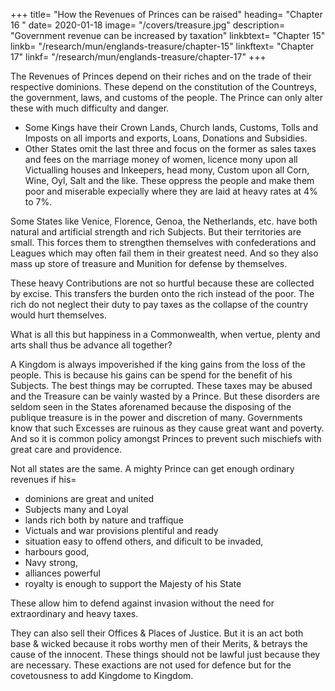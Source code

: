 


+++
title=  "How the Revenues of Princes can be raised"
heading=  "Chapter 16 "
date=  2020-01-18
image=  "/covers/treasure.jpg"
description=  "Government revenue can be increased by taxation"
linkbtext=  "Chapter 15"
linkb=  "/research/mun/englands-treasure/chapter-15"
linkftext=  "Chapter 17"
linkf=  "/research/mun/englands-treasure/chapter-17"
+++

<!-- Now that we have set down the true course by which a Kingdom may be enriched with treasure; In the next place we will endavour to shew the ways and means by which a King may justly share therein without the hurt or oppression of his Subjects. -->

The Revenues of Princes depend on their riches and on the trade of their respective dominions. These depend on the constitution of the Countreys, the government, laws, and customs of the people. The Prince can only alter these with much difficulty and danger.

- Some Kings have their Crown Lands, Church lands, Customs, Tolls and Imposts on all imports and exports, Loans, Donations and Subsidies. 
- Other States omit the last three and focus on the former as sales taxes and fees on the marriage money of women, licence mony upon all Victualling houses and Inkeepers, head mony, Custom upon all Corn, Wine, Oyl, Salt and the like. These oppress the people and make them poor and miserable expecially where they are laid at heavy rates at 4% to 7%. 

<!-- But when all the circumstances and distinction of places are duly considered, they will be found not only necessary and therefore lawful to be used in some States, but also in divers respects very profitable to the Commonwealth.  -->

Some States like Venice, Florence, Genoa, the Netherlands, etc. have both natural and artificial strength and rich Subjects. But their territories are small. This forces them to strengthen themselves with confederations and Leagues which may often fail them in their greatest need. And so they also mass up store of treasure and Munition for defense by themselves. 

<!-- yet being of no very great extent, nor enjoying such wealth by ordinary revenues as might support them against the suddain and powerful invasions of those mighty Princes which do inviron them; 

they are therefore enforced to 
 -->

These heavy Contributions are not so hurtful because these are collected by excise. This transfers the burden onto the rich instead of the poor. The rich do not neglect their duty to pay taxes as the collapse of the country would hurt themselves.

<!-- for as the food and rayment of the poor is made dear by Excise, so doth the price of their labour rise in proportion; whereby the burden (if any be) is still upon the rich, who are either idle, or at least work not in this kind, yet have they the use and are the great consumers of the poors labour=   -->
<!-- . to advance their endeavours according to those times which do exhaust their means and revenues; wherein if they should peradventure fail, and therfore be forced to abate their sinful excess and idle retainers. -->

What is all this but happiness in a Commonwealth, when vertue, plenty and arts shall thus be advance all together? 

A Kingdom is always impoverished if the king gains from the loss of the people. This is because his gains can be spend for the benefit of his Subjects. <!-- ; except only that part of the treasure which is laid up for the publique good; wherein likewise they are both just and profitable. --> The best things may be corrupted. These taxes may be abused and the Treasure can be vainly wasted by a Prince. But these disorders are seldom seen in the States aforenamed because the disposing of the publique treasure is in the power and discretion of many. Governments know that such Excesses are ruinous as they cause great want and poverty. And so it is common policy amongst Princes to prevent such mischiefs with great care and providence.

<!-- by doing nothing that may cause the Nobility to despair of their safety, nor leaving any thing undone which may gain the good will of the Commonalty to keep all in due obedience.  -->

<!--  not of one and the same constitution, for that which is Physick to one man, is little better than poyson to another. The States aforewritten need those extraordinary contributions to because they are not able otherwise to short time to raise sufficient treasure to defend themselves against a potent enemy, who hath power to invade them on the sudden, as is already declared. -->

Not all states are the same. A mighty Prince can get enough ordinary revenues if his= 
- dominions are great and united
- Subjects many and Loyal
- lands rich both by nature and traffique
- Victuals and war provisions plentiful and ready
- situation easy to offend others, and dificult to be invaded,
- harbours good,
- Navy strong,
- alliances powerful
- royalty is enough to support the Majesty of his State

These allow him to defend against invasion without the need for extraordinary and heavy taxes.

<!--  shall not the wealthy and loyal subjects of such a great and just Prince maintain his Honour and their own Liberties with life and goods, alwayes supplying the Treasure of their Soveraign, untill by a well ordered War he may inforce a happy Peace?

Yes verily, it cannot otherwise be expected. And thus shall a mighty Prince be more powerful in preserving the wealth and love of his Subjects, than by treasuring up their riches with unnecessary taxes, which cannot but alter and provoke them. -->

<!-- Yea, but say some men, we may easily contradict all this by example taken from some of the greatest Monarchs of Christendome, who, besides those Incomes which here are termed ordinary, they adde likwise all, or the most of the other heavy Contributions.
 -->
They can also sell their Offices & Places of Justice. But it is an act both base & wicked because it robs worthy men of their Merits, & betrays the cause of the innocent. These things should not be lawful just because they are necessary. These exactions are not used for defence but for the covetousness to add Kingdome to Kingdom.

<!-- , and so to usurp the right of others=  which actions of Impiety are ever shadowed with some fair pretence of Sanctity, as being done for the Catholic Cause, the propagation of the Church, the suppression of Hereticks, and such like delusions, serving onely to further their own ambition, whereof in this place it shall be needless to make any larger discourse.
 -->